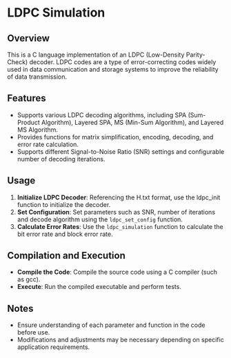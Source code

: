 # LDPC Simulation

## Overview
This is a C language implementation of an LDPC (Low-Density Parity-Check) decoder. LDPC codes are a type of error-correcting codes widely used in data communication and storage systems to improve the reliability of data transmission.

## Features
- Supports various LDPC decoding algorithms, including SPA (Sum-Product Algorithm), Layered SPA, MS (Min-Sum Algorithm), and Layered MS Algorithm.
- Provides functions for matrix simplification, encoding, decoding, and error rate calculation.
- Supports different Signal-to-Noise Ratio (SNR) settings and configurable number of decoding iterations.

## Usage
1. **Initialize LDPC Decoder**: Referencing the H.txt format, use the ldpc_init function to initialize the decoder.
2. **Set Configuration**: Set parameters such as SNR, number of iterations and decode algorithm using the `ldpc_set_config` function.
4. **Calculate Error Rates**: Use the `ldpc_simulation` function to calculate the bit error rate and block error rate.

## Compilation and Execution
- **Compile the Code**: Compile the source code using a C compiler (such as gcc).
- **Execute**: Run the compiled executable and perform tests.

## Notes
- Ensure understanding of each parameter and function in the code before use.
- Modifications and adjustments may be necessary depending on specific application requirements.
